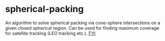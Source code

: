 spherical-packing
=================

An algorithm to solve spherical packing via cone-sphere intersections on a given closed spherical region. Can be used for finding maximum coverage for satellite tracking (LEO tracking etc.). [FYI]

[FYI]: http://papachristoumarios.blogspot.gr/2015/04/number-of-groundstations-needed-to.html
